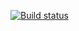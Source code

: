[![Build status](https://ci.appveyor.com/api/projects/status/lru0juhwais9i1yk?svg=true)](https://ci.appveyor.com/project/StefanRomanescu/aqa-2-postmanecho)